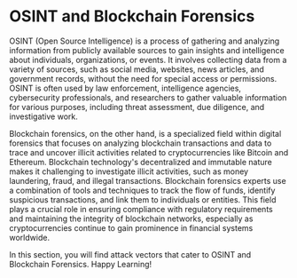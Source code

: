 # OSINT and Blockchain Forensics

OSINT (Open Source Intelligence) is a process of gathering and analyzing information from publicly available sources to gain insights and intelligence about individuals, organizations, or events. It involves collecting data from a variety of sources, such as social media, websites, news articles, and government records, without the need for special access or permissions. OSINT is often used by law enforcement, intelligence agencies, cybersecurity professionals, and researchers to gather valuable information for various purposes, including threat assessment, due diligence, and investigative work.

Blockchain forensics, on the other hand, is a specialized field within digital forensics that focuses on analyzing blockchain transactions and data to trace and uncover illicit activities related to cryptocurrencies like Bitcoin and Ethereum. Blockchain technology's decentralized and immutable nature makes it challenging to investigate illicit activities, such as money laundering, fraud, and illegal transactions. Blockchain forensics experts use a combination of tools and techniques to track the flow of funds, identify suspicious transactions, and link them to individuals or entities. This field plays a crucial role in ensuring compliance with regulatory requirements and maintaining the integrity of blockchain networks, especially as cryptocurrencies continue to gain prominence in financial systems worldwide.

In this section, you will find attack vectors that cater to OSINT and Blockchain Forensics. Happy Learning!
